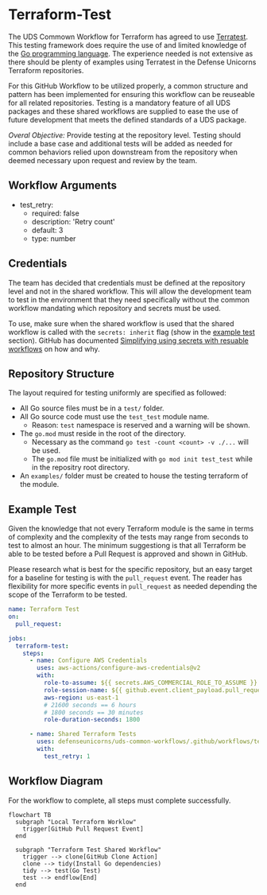 # Terraform-Test

The UDS Commown Workflow for Terraform has agreed to use [Terratest](https://terratest.gruntwork.io/). This testing framework does require the use of and limited knowledge of the [Go programming language](https://go.dev/). The experience needed is not extensive as there should be plenty of examples using Terratest in the Defense Unicorns Terraform repositories. 

For this GitHub Workflow to be utilized properly, a common structure and pattern has been implemented for ensuring this workflow can be reuseable for all related repositories.  Testing is a mandatory feature of all UDS packages and these shared workflows are supplied to ease the use of future development that meets the defined standards of a UDS package.

*Overal Objective:* Provide testing at the repository level. Testing should include a base case and additional tests will be added as needed for common behaviors relied upon downstream from the repository when deemed necessary upon request and review by the team. 

## Workflow Arguments 

* test_retry:
  * required: false
  * description: 'Retry count'
  * default: 3
  * type: number

## Credentials

The team has decided that credentials must be defined at the repository level and not in the shared workflow. This will allow the development team to test in the environment that they need specifically without the common workflow mandating which repository and secrets must be used.

To use, make sure when the shared workflow is used that the shared workflow is called with the `secrets: inherit` flag (show in the [example test](#example_tst) section). GitHub has documented [Simplifying using secrets with resuable workflows](https://github.blog/changelog/2022-05-03-github-actions-simplify-using-secrets-with-reusable-workflows/) on how and why. 

## Repository Structure

The layout required for testing uniformly are specified as followed:
* All Go source files must be in a `test/` folder.
* All Go source code must use the `test_test` module name.
  * Reason: `test` namespace is reserved and a warning will be shown.
* The `go.mod` must reside in the root of the directory. 
  * Necessary as the command `go test -count <count> -v ./...` will be used.
  * The `go.mod` file must be initialized with `go mod init test_test` while in the repositry root directory.
* An `examples/` folder must be created to house the testing terraform of the module. 

## Example Test

Given the knowledge that not every Terraform module is the same in terms of complexity and the complexity of the tests may range from seconds to test to almost an hour. The minimum suggestiong is that all Terraform be able to be tested before a Pull Request is approved and shown in GitHub.

Please research what is best for the specific repository, but an easy target for a baseline for testing is with the `pull_request` event. The reader has flexibility for more specific events in `pull_request` as needed depending the scope of the Terraform to be tested.

```yaml
name: Terraform Test
on:
  pull_request:

jobs:
  terraform-test:
    steps:
      - name: Configure AWS Credentials
        uses: aws-actions/configure-aws-credentials@v2
        with:
          role-to-assume: ${{ secrets.AWS_COMMERCIAL_ROLE_TO_ASSUME }}
          role-session-name: ${{ github.event.client_payload.pull_request.head.sha || github.sha }}
          aws-region: us-east-1
          # 21600 seconds == 6 hours
          # 1800 seconds == 30 minutes
          role-duration-seconds: 1800

      - name: Shared Terraform Tests
        uses: defenseunicorns/uds-common-workflows/.github/workflows/terraform-test.yml@25-common-iac-test
        with:
          test_retry: 1
```

## Workflow Diagram

For the workflow to complete, all steps must complete successfully.

```mermaid
flowchart TB
  subgraph "Local Terraform Worklow"
    trigger[GitHub Pull Request Event]
  end

  subgraph "Terraform Test Shared Workflow"
    trigger --> clone[GitHub Clone Action]
    clone --> tidy(Install Go dependencies)
    tidy --> test(Go Test)
    test --> endflow[End]
  end
```
